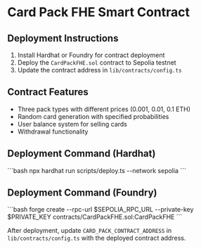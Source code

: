 # Card Pack FHE Smart Contract

## Deployment Instructions

1. Install Hardhat or Foundry for contract deployment
2. Deploy the `CardPackFHE.sol` contract to Sepolia testnet
3. Update the contract address in `lib/contracts/config.ts`

## Contract Features

- Three pack types with different prices (0.001, 0.01, 0.1 ETH)
- Random card generation with specified probabilities
- User balance system for selling cards
- Withdrawal functionality

## Deployment Command (Hardhat)

\`\`\`bash
npx hardhat run scripts/deploy.ts --network sepolia
\`\`\`

## Deployment Command (Foundry)

\`\`\`bash
forge create --rpc-url $SEPOLIA_RPC_URL --private-key $PRIVATE_KEY contracts/CardPackFHE.sol:CardPackFHE
\`\`\`

After deployment, update `CARD_PACK_CONTRACT_ADDRESS` in `lib/contracts/config.ts` with the deployed contract address.
